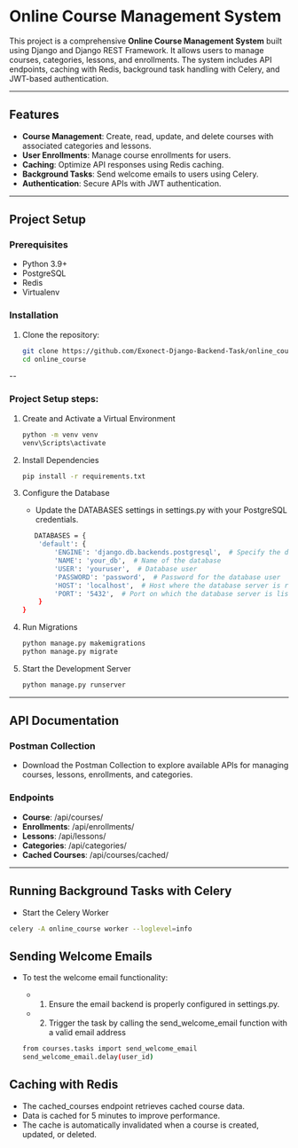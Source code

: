 # Online Course Management System

This project is a comprehensive **Online Course Management System** built using Django and Django REST Framework. It allows users to manage courses, categories, lessons, and enrollments. The system includes API endpoints, caching with Redis, background task handling with Celery, and JWT-based authentication.

---

## Features
- **Course Management**: Create, read, update, and delete courses with associated categories and lessons.
- **User Enrollments**: Manage course enrollments for users.
- **Caching**: Optimize API responses using Redis caching.
- **Background Tasks**: Send welcome emails to users using Celery.
- **Authentication**: Secure APIs with JWT authentication.

---

## Project Setup 

### Prerequisites
- Python 3.9+
- PostgreSQL
- Redis
- Virtualenv

### Installation
1. Clone the repository:
   ```bash
   git clone https://github.com/Exonect-Django-Backend-Task/online_course.git
   cd online_course
   ```
--
### Project Setup steps:
1. Create and Activate a Virtual Environment
   ```bash
   python -m venv venv  
   venv\Scripts\activate
   ```

2. Install Dependencies
   ```bash
   pip install -r requirements.txt
   ```
3. Configure the Database
   - Update the DATABASES settings in settings.py with your PostgreSQL credentials.
   ```bash
      DATABASES = {
       'default': {
           'ENGINE': 'django.db.backends.postgresql',  # Specify the database engine as PostgreSQL
           'NAME': 'your_db',  # Name of the database
           'USER': 'youruser',  # Database user
           'PASSWORD': 'password',  # Password for the database user
           'HOST': 'localhost',  # Host where the database server is running
           'PORT': '5432',  # Port on which the database server is listening (default for PostgreSQL)
       }
   }
   ```
4. Run Migrations
   ```bash
   python manage.py makemigrations
   python manage.py migrate
   ```

5. Start the Development Server
   ```bash
   python manage.py runserver
   
   ```
---
## API Documentation
### Postman Collection
- Download the Postman Collection to explore available APIs for managing courses, lessons, enrollments, and categories.

### Endpoints
- **Course**: /api/courses/ 
- **Enrollments**: /api/enrollments/ 
- **Lessons**:  /api/lessons/ 
- **Categories**:  /api/categories/ 
- **Cached Courses**:  /api/courses/cached/ 
---
## Running Background Tasks with Celery
   - Start the Celery Worker
   ```bash
   celery -A online_course worker --loglevel=info
   ```

## Sending Welcome Emails
   - To test the welcome email functionality:
     - 1. Ensure the email backend is properly configured in settings.py.
     - 2. Trigger the task by calling the send_welcome_email function with a valid email address
      
      ```bash
      from courses.tasks import send_welcome_email
      send_welcome_email.delay(user_id)
      
      ```

## Caching with Redis

   - The cached_courses endpoint retrieves cached course data.
   - Data is cached for 5 minutes to improve performance.
   - The cache is automatically invalidated when a course is created, updated, or deleted.
